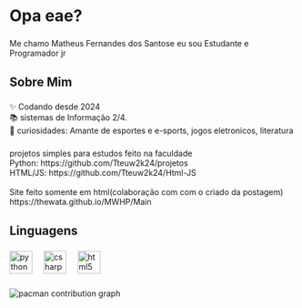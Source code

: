 <h1 align="left">Opa eae?</h1>

###

<p align="left">Me chamo Matheus Fernandes dos Santose eu sou Estudante e Programador jr</p>

###

<h2 align="left">Sobre Mim</h2>

###

<p align="left">✨ Codando desde 2024<br>📚 sistemas de Informação 2/4.<br>🎲 curiosidades: Amante de esportes e e-sports, jogos eletronicos, literatura</p>

###

<p align="left">projetos simples para estudos feito na faculdade<br>Python: https://github.com/Tteuw2k24/projetos<br>HTML/JS: https://github.com/Tteuw2k24/Html-JS<br><br>Site feito somente em html(colaboração com com o criado da postagem)<br>https://thewata.github.io/MWHP/Main</p>

###

<h2 align="left">Linguagens</h2>

###

<div align="left">
  <img src="https://cdn.jsdelivr.net/gh/devicons/devicon/icons/python/python-original.svg" height="40" alt="python logo"  />
  <img width="12" />
  <img src="https://cdn.jsdelivr.net/gh/devicons/devicon/icons/csharp/csharp-original.svg" height="40" alt="csharp logo"  />
  <img width="12" />
  <img src="https://cdn.jsdelivr.net/gh/devicons/devicon/icons/html5/html5-original.svg" height="40" alt="html5 logo"  />
</div>

###

<picture>
  <source media="(prefers-color-scheme: dark)" srcset="https://raw.githubusercontent.com/srtt2k25/srtt2k25/output/pacman-contribution-graph-dark.svg">
  <source media="(prefers-color-scheme: light)" srcset="https://raw.githubusercontent.com/srtt2k25/srtt2k25/output/pacman-contribution-graph.svg">
  <img alt="pacman contribution graph" src="https://raw.githubusercontent.com/srtt2k25/srtt2k25/output/pacman-contribution-graph.svg">
</picture>

###
